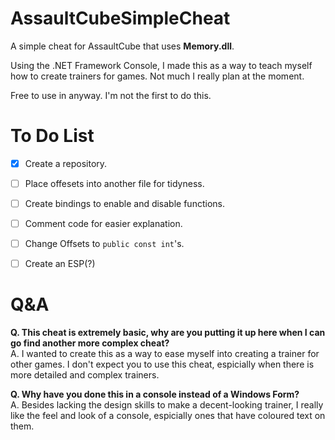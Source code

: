 # AssaultCubeSimpleCheat
A simple cheat for AssaultCube that uses **Memory.dll**.

Using the .NET Framework Console, I made this as a way to teach myself how to create trainers for games. Not much I really plan at the moment.

Free to use in anyway. I'm not the first to do this.

# To Do List
- [x] Create a repository.
- [ ] Place offesets into another file for tidyness.
- [ ] Create bindings to enable and disable functions.
- [ ] Comment code for easier explanation.
- [ ] Change Offsets to `public const int`'s.
- [ ] Create an ESP(?)


# Q&A

**Q. This cheat is extremely basic, why are you putting it up here when I can go find another more complex cheat?**<br/>
A. I wanted to create this as a way to ease myself into creating a trainer for other games. I don't expect you to use this cheat, espicially when there is more detailed and complex trainers.

**Q. Why have you done this in a console instead of a Windows Form?**<br/>
A. Besides lacking the design skills to make a decent-looking trainer, I really like the feel and look of a console, espicially ones that have coloured text on them.
